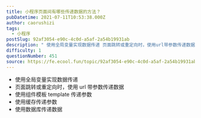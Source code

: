 ```yaml
---
title: 小程序页面间有哪些传递数据的方法？
pubDatetime: 2021-07-11T10:53:38.000Z
author: caorushizi
tags:
  - 小程序
postSlug: 92af3054-e90c-4c0d-a5af-2a54b19931ab
description: " 使用全局变量实现数据传递 页面跳转或重定向时，使用url带参数传递数据 使用组件模板 template传递参数 使用缓存传递参数 使用数据库传递数据 "
difficulty: 1
questionNumber: 451
source: https://fe.ecool.fun/topic/92af3054-e90c-4c0d-a5af-2a54b19931ab
---
```


- 使用全局变量实现数据传递
- 页面跳转或重定向时，使用 url 带参数传递数据
- 使用组件模板 template 传递参数
- 使用缓存传递参数
- 使用数据库传递数据

